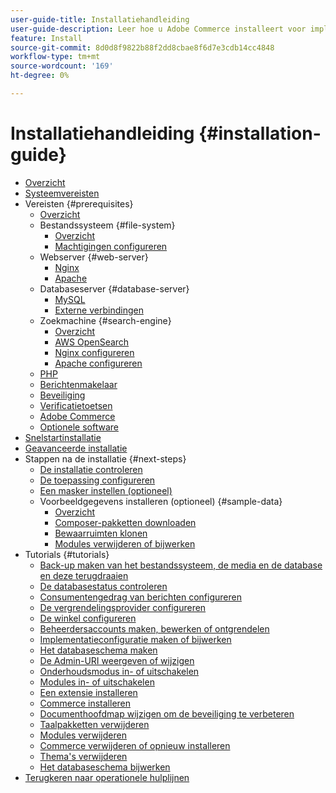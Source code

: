 ```yaml
---
user-guide-title: Installatiehandleiding
user-guide-description: Leer hoe u Adobe Commerce installeert voor implementaties op locatie.
feature: Install
source-git-commit: 8d0d8f9822b88f2dd8cbae8f6d7e3cdb14cc4848
workflow-type: tm+mt
source-wordcount: '169'
ht-degree: 0%

---
```



# Installatiehandleiding {#installation-guide}

- [Overzicht](overview.md)
- [Systeemvereisten](system-requirements.md)
- Vereisten {#prerequisites}
   - [Overzicht](prerequisites/overview.md)
   - Bestandssysteem {#file-system}
      - [Overzicht](prerequisites/file-system/overview.md)
      - [Machtigingen configureren](prerequisites/file-system/configure-permissions.md)
   - Webserver {#web-server}
      - [Nginx](prerequisites/web-server/nginx.md)
      - [Apache](prerequisites/web-server/apache.md)
   - Databaseserver {#database-server}
      - [MySQL](prerequisites/database/mysql.md)
      - [Externe verbindingen](prerequisites/database/mysql-remote.md)
   - Zoekmachine {#search-engine}
      - [Overzicht](prerequisites/search-engine/overview.md)
      - [AWS OpenSearch](prerequisites/search-engine/aws-opensearch.md)
      - [Nginx configureren](prerequisites/search-engine/configure-nginx.md)
      - [Apache configureren](prerequisites/search-engine/configure-apache.md)
   - [PHP](prerequisites/php-settings.md)
   - [Berichtenmakelaar](prerequisites/rabbitmq.md)
   - [Beveiliging](prerequisites/security.md)
   - [Verificatietoetsen](prerequisites/authentication-keys.md)
   - [Adobe Commerce](prerequisites/commerce.md)
   - [Optionele software](prerequisites/optional-software.md)
- [Snelstartinstallatie](composer.md)
- [Geavanceerde installatie](advanced.md)
- Stappen na de installatie {#next-steps}
   - [De installatie controleren](next-steps/verify.md)
   - [De toepassing configureren](next-steps/configuration.md)
   - [Een masker instellen (optioneel)](next-steps/set-umask.md)
   - Voorbeeldgegevens installeren (optioneel) {#sample-data}
      - [Overzicht](sample-data/overview.md)
      - [Composer-pakketten downloaden](sample-data/composer-packages.md)
      - [Bewaarruimten klonen](sample-data/git-repositories.md)
      - [Modules verwijderen of bijwerken](sample-data/remove-or-update.md)
- Tutorials {#tutorials}
   - [Back-up maken van het bestandssysteem, de media en de database en deze terugdraaien](tutorials/backup.md)
   - [De databasestatus controleren](tutorials/database-status.md)
   - [Consumentengedrag van berichten configureren](tutorials/message-consumers.md)
   - [De vergrendelingsprovider configureren](tutorials/lock-provider.md)
   - [De winkel configureren](tutorials/store.md)
   - [Beheerdersaccounts maken, bewerken of ontgrendelen](tutorials/admin.md)
   - [Implementatieconfiguratie maken of bijwerken](tutorials/deployment.md)
   - [Het databaseschema maken](tutorials/database.md)
   - [De Admin-URI weergeven of wijzigen](tutorials/admin-uri.md)
   - [Onderhoudsmodus in- of uitschakelen](tutorials/maintenance-mode.md)
   - [Modules in- of uitschakelen](tutorials/manage-modules.md)
   - [Een extensie installeren](tutorials/extensions.md)
   - [Commerce installeren](tutorials/install.md)
   - [Documenthoofdmap wijzigen om de beveiliging te verbeteren](tutorials/docroot.md)
   - [Taalpakketten verwijderen](tutorials/language-packages.md)
   - [Modules verwijderen](tutorials/uninstall-modules.md)
   - [Commerce verwijderen of opnieuw installeren](tutorials/uninstall.md)
   - [Thema&#39;s verwijderen](tutorials/themes.md)
   - [Het databaseschema bijwerken](tutorials/database-upgrade.md)
- [Terugkeren naar operationele hulplijnen](https://experienceleague.adobe.com/docs/commerce-operations/operational-guides/home.html)
